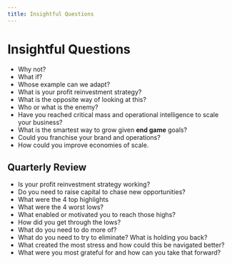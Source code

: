 ```yaml
---
title: Insightful Questions
---
```


# Insightful Questions

- Why not?
- What if?
- Whose example can we adapt?
- What is your profit reinvestment strategy?
- What is the opposite way of looking at this?
- Who or what is the enemy?
- Have you reached critical mass and operational intelligence to scale your business?
- What is the smartest way to grow given **end game** goals?
- Could you franchise your brand and operations?
- How could you improve economies of scale.

## Quarterly Review

- Is your profit reinvestment strategy working?
- Do you need to raise capital to chase new opportunities?
- What were the 4 top highlights
- What were the 4 worst lows?
- What enabled or motivated you to reach those highs?
- How did you get through the lows?
- What do you need to do more of?
- What do you need to try to eliminate? What is holding you back?
- What created the most stress and how could this be navigated better?
- What were you most grateful for and how can you take that forward?
